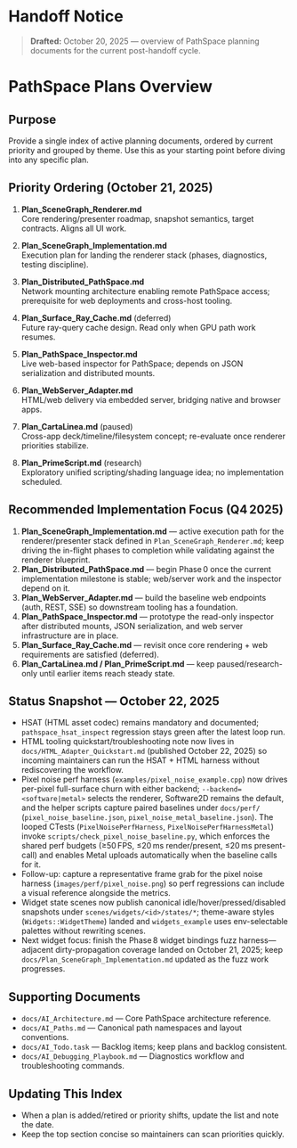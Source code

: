# Handoff Notice

> **Drafted:** October 20, 2025 — overview of PathSpace planning documents for the current post-handoff cycle.

# PathSpace Plans Overview

## Purpose
Provide a single index of active planning documents, ordered by current priority and grouped by theme. Use this as your starting point before diving into any specific plan.

## Priority Ordering (October 21, 2025)

1. **Plan_SceneGraph_Renderer.md**  
   Core rendering/presenter roadmap, snapshot semantics, target contracts. Aligns all UI work.

2. **Plan_SceneGraph_Implementation.md**  
   Execution plan for landing the renderer stack (phases, diagnostics, testing discipline).

3. **Plan_Distributed_PathSpace.md**  
   Network mounting architecture enabling remote PathSpace access; prerequisite for web deployments and cross-host tooling.

4. **Plan_Surface_Ray_Cache.md** (deferred)  
   Future ray-query cache design. Read only when GPU path work resumes.

5. **Plan_PathSpace_Inspector.md**  
   Live web-based inspector for PathSpace; depends on JSON serialization and distributed mounts.

6. **Plan_WebServer_Adapter.md**  
   HTML/web delivery via embedded server, bridging native and browser apps.

7. **Plan_CartaLinea.md** (paused)  
   Cross-app deck/timeline/filesystem concept; re-evaluate once renderer priorities stabilize.

8. **Plan_PrimeScript.md** (research)  
   Exploratory unified scripting/shading language idea; no implementation scheduled.

## Recommended Implementation Focus (Q4 2025)
1. **Plan_SceneGraph_Implementation.md** — active execution path for the renderer/presenter stack defined in `Plan_SceneGraph_Renderer.md`; keep driving the in-flight phases to completion while validating against the renderer blueprint.
2. **Plan_Distributed_PathSpace.md** — begin Phase 0 once the current implementation milestone is stable; web/server work and the inspector depend on it.
3. **Plan_WebServer_Adapter.md** — build the baseline web endpoints (auth, REST, SSE) so downstream tooling has a foundation.
4. **Plan_PathSpace_Inspector.md** — prototype the read-only inspector after distributed mounts, JSON serialization, and web server infrastructure are in place.
5. **Plan_Surface_Ray_Cache.md** — revisit once core rendering + web requirements are satisfied (deferred).
6. **Plan_CartaLinea.md / Plan_PrimeScript.md** — keep paused/research-only until earlier items reach steady state.

## Status Snapshot — October 22, 2025
- HSAT (HTML asset codec) remains mandatory and documented; `pathspace_hsat_inspect` regression stays green after the latest loop run.
- HTML tooling quickstart/troubleshooting note now lives in `docs/HTML_Adapter_Quickstart.md` (published October 22, 2025) so incoming maintainers can run the HSAT + HTML harness without rediscovering the workflow.
- Pixel noise perf harness (`examples/pixel_noise_example.cpp`) now drives per-pixel full-surface churn with either backend; `--backend=<software|metal>` selects the renderer, Software2D remains the default, and the helper scripts capture paired baselines under `docs/perf/` (`pixel_noise_baseline.json`, `pixel_noise_metal_baseline.json`). The looped CTests (`PixelNoisePerfHarness`, `PixelNoisePerfHarnessMetal`) invoke `scripts/check_pixel_noise_baseline.py`, which enforces the shared perf budgets (≥50 FPS, ≤20 ms render/present, ≤20 ms present-call) and enables Metal uploads automatically when the baseline calls for it.
- Follow-up: capture a representative frame grab for the pixel noise harness (`images/perf/pixel_noise.png`) so perf regressions can include a visual reference alongside the metrics.
- Widget state scenes now publish canonical idle/hover/pressed/disabled snapshots under `scenes/widgets/<id>/states/*`; theme-aware styles (`Widgets::WidgetTheme`) landed and `widgets_example` uses env-selectable palettes without rewriting scenes.
- Next widget focus: finish the Phase 8 widget bindings fuzz harness—adjacent dirty-propagation coverage landed on October 21, 2025; keep `docs/Plan_SceneGraph_Implementation.md` updated as the fuzz work progresses.

## Supporting Documents
- `docs/AI_Architecture.md` — Core PathSpace architecture reference.
- `docs/AI_Paths.md` — Canonical path namespaces and layout conventions.
- `docs/AI_Todo.task` — Backlog items; keep plans and backlog consistent.
- `docs/AI_Debugging_Playbook.md` — Diagnostics workflow and troubleshooting commands.

## Updating This Index
- When a plan is added/retired or priority shifts, update the list and note the date.
- Keep the top section concise so maintainers can scan priorities quickly.
